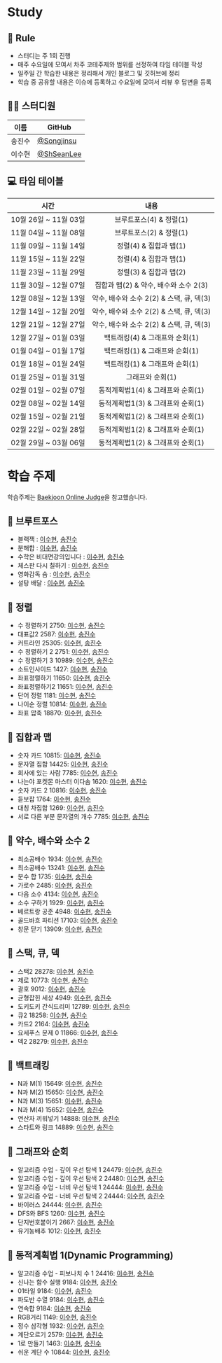 # Study

## 🌳 Rule
- 스터디는 주 1회 진행
- 매주 수요일에 모여서 차주 코테주제와 범위를 선정하여 타임 테이블 작성
- 일주일 간 학습한 내용은 정리해서 개인 블로그 및 깃허브에 정리
- 학습 중 공유할 내용은 이슈에 등록하고 수요일에 모여서 리뷰 후 답변을 등록



## 👨‍💻  스터디원

| 이름   | GitHub                                         |
| ------ | ---------------------------------------------- |
| 송진수 | [@Songjinsu](https://github.com/jinsusong) |
| 이수현 | [@ShSeanLee](https://github.com/ShSeanLee) |


## 💻 타임 테이블

|     시간      |             내용              |
| :-----------: | :---------------------------: |
| 10월 26일 ~ 11월 03일 | 브루트포스(4) & 정렬(1) |
| 11월 04일 ~ 11월 08일 | 브루트포스(2) & 정렬(1) |
| 11월 09일 ~ 11월 14일 | 정렬(4) &  집합과 맵(1) |
| 11월 15일 ~ 11월 22일 | 정렬(4) &  집합과 맵(1) |
| 11월 23일 ~ 11월 29일 | 정렬(3) &  집합과 맵(2) |
| 11월 30일 ~ 12월 07일 | 집합과 맵(2) & 약수, 배수와 소수 2(3)|
| 12월 08일 ~ 12월 13일 | 약수, 배수와 소수 2(2) & 스택, 큐, 덱(3)|
| 12월 14일 ~ 12월 20일 | 약수, 배수와 소수 2(2) & 스택, 큐, 덱(3)|
| 12월 21일 ~ 12월 27일 | 약수, 배수와 소수 2(2) & 스택, 큐, 덱(3)|
| 12월 27일 ~ 01월 03일 | 백트래킹(4) & 그래프와 순회(1)|
| 01월 04일 ~ 01월 17일 | 백트래킹(1) & 그래프와 순회(1)|
| 01월 18일 ~ 01월 24일 | 백트래킹(1) & 그래프와 순회(1)|
| 01월 25일 ~ 01월 31일 | 그래프와 순회(1)|
| 02월 01일 ~ 02월 07일 | 동적계획법1(4) & 그래프와 순회(1)|
| 02월 08일 ~ 02월 14일 | 동적계획법1(3) & 그래프와 순회(1)|
| 02월 15일 ~ 02월 21일 | 동적계획법1(2) & 그래프와 순회(1)|
| 02월 22일 ~ 02월 28일 | 동적계획법1(2) & 그래프와 순회(1)|
| 02월 29일 ~ 03월 06일 | 동적계획법1(2) & 그래프와 순회(1)|



# 학습 주제
학습주제는 [Baekjoon Online Judge](https://www.acmicpc.net/)을 참고했습니다.




## 📌 브루트포스
- 블랙잭 : [이수현](https://zrr.kr/6GIN), [송진수]()
- 분해합 : [이수현](https://zrr.kr/1GOV), [송진수]()
- 수학은 비대면강의입니다 : [이수현](https://zrr.kr/4hOf), [송진수]()
- 체스판 다시 칠하기 : [이수현](https://zrr.kr/C6yJ), [송진수]()
- 영화감독 숌 : [이수현](https://zrr.kr/MMJj), [송진수]()
- 설탕 배달 : [이수현](https://zrr.kr/w5vk), [송진수]()

## 📌 정렬
- 수 정렬하기 2750: [이수현](https://zrr.kr/9cDh), [송진수]()
- 대표값2 2587: [이수현](https://zrr.kr/89dM), [송진수]()
- 커트라인 25305: [이수현](https://zrr.kr/roaK), [송진수](https://zrr.kr/BIx5)
- 수 정렬하기 2 2751: [이수현](https://zrr.kr/2Oyz), [송진수]()
- 수 정렬하기 3 10989: [이수현](https://zrr.kr/Y52C), [송진수]()
- 소트인사이드 1427: [이수현](https://zrr.kr/XIVJ), [송진수]()
- 좌표정렬하기 11650: [이수현](https://zrr.kr/XToc), [송진수]()
- 좌표정렬하기2 11651: [이수현](https://zrr.kr/wegQ), [송진수]()
- 단어 정렬 1181: [이수현](https://zrr.kr/9irj), [송진수]()
- 나이순 정렬 10814: [이수현](https://zrr.kr/0WCs), [송진수]()
- 좌표 압축 18870: [이수현](https://zrr.kr/hzK3), [송진수]()

## 📌 집합과 맵
- 숫자 카드 10815: [이수현](https://zrr.kr/laS5), [송진수]()
- 문자열 집합 14425: [이수현](https://zrr.kr/NXRO), [송진수]()
- 회사에 있는 사람 7785: [이수현](https://zrr.kr/ThGy), [송진수]()
- 나는야 포켓몬 마스터 이다솜 1620: [이수현](https://zrr.kr/Hwgm), [송진수]()
- 숫자 카드 2 10816: [이수현](https://zrr.kr/PoXE), [송진수]()
- 듣보잡 1764: [이수현](https://zrr.kr/PgT0), [송진수]()
- 대칭 차집합 1269: [이수현](https://zrr.kr/bsZw), [송진수]()
- 서로 다른 부분 문자열의 개수 7785: [이수현](https://zrr.kr/IAUr), [송진수]()

## 📌 약수, 배수와 소수 2
- 최소공배수 1934: [이수현](https://zrr.kr/y8Rl), [송진수]()
- 최소공배수 13241: [이수현](https://zrr.kr/sNsv), [송진수]()
- 분수 합 1735: [이수현](https://zrr.kr/StWq), [송진수]()
- 가로수 2485: [이수현](https://zrr.kr/8ndr), [송진수]()
- 다음 소수 4134: [이수현](https://zrr.kr/xhWT), [송진수]()
- 소수 구하기 1929: [이수현](https://zrr.kr/4k1z), [송진수]()
- 베르트랑 공준 4948: [이수현](https://zrr.kr/xpKs), [송진수]()
- 골드바흐 파티션 17103: [이수현](https://zrr.kr/PtZ9), [송진수]()
- 창문 닫기 13909: [이수현](https://zrr.kr/kvpy), [송진수]()

## 📌 스택, 큐, 덱
- 스택2 28278: [이수현](https://zrr.kr/EN1M), [송진수]()
- 제로 10773: [이수현](https://zrr.kr/HAK6), [송진수]()
- 괄호 9012: [이수현](https://zrr.kr/soUh), [송진수]()
- 균형잡힌 세상 4949: [이수현](https://zrr.kr/oxzM), [송진수]()
- 도키도키 간식드리미 12789: [이수현](https://zrr.kr/rE7n), [송진수]()
- 큐2 18258: [이수현](https://zrr.kr/QVxv), [송진수]()
- 카드2 2164: [이수현](https://zrr.kr/1HUC), [송진수]()
- 요세푸스 문제 0 11866: [이수현](https://zrr.kr/4UP1), [송진수]()
- 덱2 28279: [이수현](https://zrr.kr/4yZs), [송진수]()

## 📌 백트래킹
- N과 M(1) 15649: [이수현](https://zrr.kr/t4F9), [송진수]()
- N과 M(2) 15650: [이수현](https://zrr.kr/Ft0Q), [송진수]()
- N과 M(3) 15651: [이수현](https://zrr.kr/LWH3), [송진수]()
- N과 M(4) 15652: [이수현](https://zrr.kr/4Yqu), [송진수]()
- 연산자 끼워넣기 14888: [이수현](https://zrr.kr/cIUp), [송진수]()
- 스타트와 링크 14889: [이수현](https://zrr.kr/jG6G), [송진수]()

## 📌 그래프와 순회
- 알고리즘 수업 - 깊이 우선 탐색 1 24479: [이수현](https://zrr.kr/4zzw), [송진수]()
- 알고리즘 수업 - 깊이 우선 탐색 2 24480: [이수현](https://zrr.kr/0uq9), [송진수]()
- 알고리즘 수업 - 너비 우선 탐색 1 24444: [이수현](https://zrr.kr/ufSe), [송진수]()
- 알고리즘 수업 - 너비 우선 탐색 2 24444: [이수현](https://zrr.kr/ufSe), [송진수]()
- 바이러스 24444: [이수현](https://zrr.kr/ufSe), [송진수]()
- DFS와 BFS 1260: [이수현](https://zrr.kr/ufSe), [송진수]()
- 단지번호붙이기 2667: [이수현](https://zrr.kr/ufSe), [송진수]()
- 유기농배추 1012: [이수현](https://zrr.kr/ufSe), [송진수]()

## 📌 동적계획법 1(Dynamic Programming)
- 알고리즘 수업 - 피보나치 수 1 24416: [이수현](https://zrr.kr/4zzw), [송진수]()
- 신나는 함수 실행 9184: [이수현](https://zrr.kr/4zzw), [송진수]()
- 01타일 9184: [이수현](https://zrr.kr/4zzw), [송진수]()
- 파도반 수열 9184: [이수현](https://zrr.kr/4zzw), [송진수]()
- 연속합 9184: [이수현](https://zrr.kr/4zzw), [송진수]()
- RGB거리 1149: [이수현](https://zrr.kr/4zzw), [송진수]()
- 정수 삼각형 1932: [이수현](https://zrr.kr/4zzw), [송진수]()
- 계단오르기 2579: [이수현](https://zrr.kr/4zzw), [송진수]()
- 1로 만들기 1463: [이수현](https://zrr.kr/4zzw), [송진수]()
- 쉬운 계단 수 10844: [이수현](https://zrr.kr/4zzw), [송진수]()


